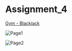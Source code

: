 # Assignment_4
[Gym - Blackjack](https://www.gymlibrary.dev/environments/toy_text/blackjack/)

![Page1](https://github.com/user-attachments/assets/3bbf640a-bc75-4955-bbdd-59524fa6b414)

![Page2](https://github.com/user-attachments/assets/e3ecad0c-8897-4b22-a923-e27029935553)
